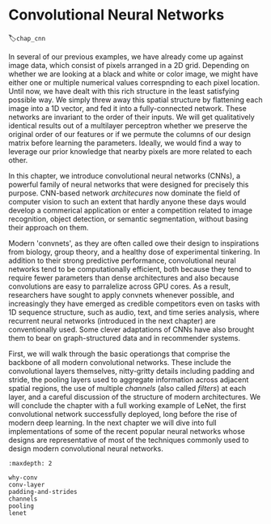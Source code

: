 # Convolutional Neural Networks
:label:`chap_cnn`

In several of our previous examples, we have already come up
against image data, which consist of pixels arranged in a 2D grid.
Depending on whether we are looking at a black and white or color image,
we might have either one or multiple numerical values
correspnding to each pixel location.
Until now, we have dealt with this rich structure
in the least satisfying possible way.
We simply threw away this spatial structure
by flattening each image into a 1D vector,
and fed it into a fully-connected network.
These networks are invariant to the order of their inputs.
We will get qualitatively identical results
out of a multilayer perceptron
whether we preserve the original order of our features or
if we permute the columns of our design matrix before learning the parameters.
Ideally, we would find a way to leverage our prior knowledge
that nearby pixels are more related to each other.

In this chapter, we introduce convolutional neural networks (CNNs),
a powerful family of neural networks
that were designed for precisely this purpose.
CNN-based network *architecures*
now dominate the field of computer vision to such an extent
that hardly anyone these days would develop
a commerical application or enter a competition
related to image recognition, object detection,
or semantic segmentation,
without basing their approach on them.

Modern 'convnets', as they are often called owe their design
to inspirations from biology, group theory,
and a healthy dose of experimental tinkering.
In addition to their strong predictive performance,
convolutional neural networks tend to be computationally efficient,
both because they tend to require fewer parameters
than dense architectures
and also because convolutions are easy to parralelize across GPU cores.
As a result, researchers have sought to apply convnets whenever possible,
and increasingly they have emerged as credible competitors
even on tasks with 1D sequence structure,
such as audio, text, and time series analysis,
where recurrent neural networks (introduced in the next chapter)
are conventionally used.
Some clever adaptations of CNNs have also brought them to bear
on graph-structured data and in recommender systems.

First, we will walk through the basic operationgs
that comprise the backbone of all modern convolutional networks.
These include the convolutional layers themselves,
nitty-gritty details including padding and stride,
the pooling layers used to aggregate information
across adjacent spatial regions,
the use of multiple *channels* (also called *filters*) at each layer,
and a careful discussion of the structure of modern architectures.
We will conclude the chapter with a full working example of LeNet,
the first convolutional network successfully deployed,
long before the rise of modern deep learning.
In the next chapter we will dive into full implementations
of some of the recent popular neural networks
whose designs are representative of most of the techniques
commonly used to design modern convolutional neural networks.


```toc
:maxdepth: 2

why-conv
conv-layer
padding-and-strides
channels
pooling
lenet
```
